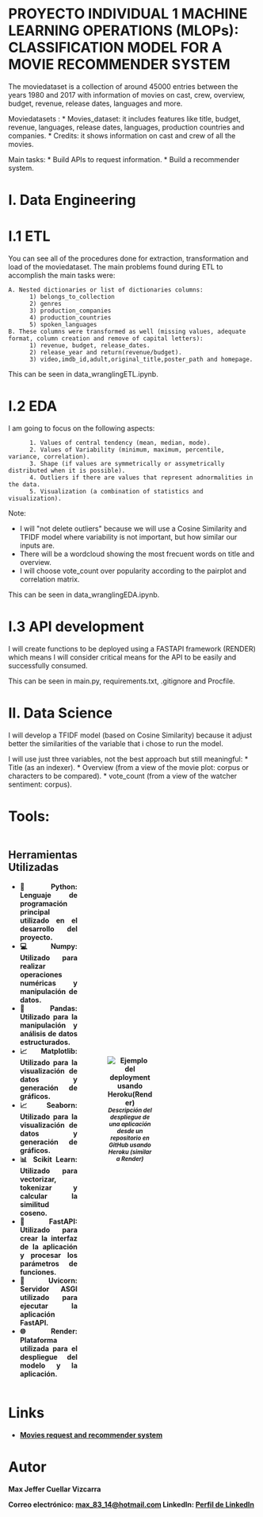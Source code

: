 # PROYECTO INDIVIDUAL 1 MACHINE LEARNING OPERATIONS (MLOPs): CLASSIFICATION MODEL FOR A MOVIE RECOMMENDER SYSTEM

The moviedataset is a collection of around 45000 entries between the years 1980 and 2017 with information of movies on cast, crew, overview, budget, revenue, release dates, languages and more. 

Moviedatasets :
    * Movies_dataset: it includes features like title, budget, revenue, languages, release dates, languages, production countries         and companies.
    * Credits: it shows information on cast and crew of all the movies.

Main tasks:
    * Build APIs to request information.
    * Build a recommender system.

# I. Data Engineering

# I.1 ETL

You can see all of the procedures done for extraction, transformation and load of the moviedataset.
The main problems found during ETL to accomplish the main tasks were:

    A. Nested dictionaries or list of dictionaries columns: 
          1) belongs_to_collection
          2) genres 
          3) production_companies
          4) production_countries
          5) spoken_languages 
    B. These columns were transformed as well (missing values, adequate format, column creation and remove of capital letters):
          1) revenue, budget, release_dates.
          2) release_year and return(revenue/budget).
          3) video,imdb_id,adult,original_title,poster_path and homepage.
          
This can be seen in data_wranglingETL.ipynb.

# I.2 EDA

I am going to focus on the following aspects: 
 
          1. Values of central tendency (mean, median, mode).
          2. Values of Variability (minimum, maximum, percentile, variance, correlation).
          3. Shape (if values are symmetrically or assymetrically distributed when it is possible).
          4. Outliers if there are values that represent adnormalities in the data. 
          5. Visualization (a combination of statistics and visualization).

Note: 
   * I will "not delete outliers" because we will use a Cosine Similarity and TFIDF model where variability is not important, but 
     how similar our inputs are.
   * There will be a wordcloud showing the most frecuent words on title and overview.
   * I will choose vote_count over popularity according to the pairplot and correlation matrix. 

This can be seen in data_wranglingEDA.ipynb.

# I.3 API development

I will create functions to be deployed using a FASTAPI framework (RENDER) which means I will consider critical means for the API to be easily and successfully consumed. 

This can be seen in main.py, requirements.txt, .gitignore and Procfile.

# II. Data Science

I will develop a TFIDF model (based on Cosine Similarity) because it adjust better the similarities of the variable that i chose 
to run the model.

I will use just three variables, not the best approach but still meaningful:
    * Title (as an indexer).
    * Overview (from a view of the movie plot: corpus or characters to be compared).
    * vote_count (from a view of the watcher sentiment: corpus).


# Tools:
<div style="display:flex; align-items:center;">
  <div style="width:50%; padding-right:20px;">
    <h2>Herramientas Utilizadas</h2>
    <ul style="text-align: justify;">
      <li><b>🐍Python: Lenguaje de programación principal utilizado en el desarrollo del proyecto.</li>
      <li><b>💻Numpy: Utilizado para realizar operaciones numéricas y manipulación de datos.</li>
      <li>🐼Pandas: Utilizado para la manipulación y análisis de datos estructurados.<b></li>
      <li><b>📈Matplotlib: Utilizado para la visualización de datos y generación de gráficos.</li>
      <li><b>📈Seaborn: Utilizado para la visualización de datos y generación de gráficos.</li>
      <li><b>📊 Scikit Learn: Utilizado para vectorizar, tokenizar y calcular la similitud coseno.</li>
      <li><b>📳FastAPI: Utilizado para crear la interfaz de la aplicación y procesar los parámetros de funciones.</li>
      <li><b>🦄Uvicorn: Servidor ASGI utilizado para ejecutar la aplicación FastAPI.</li>
      <li><b>🌐Render: Plataforma utilizada para el despliegue del modelo y la aplicación.</li>
    </ul>
  </div>
  <div style="width:50%; text-align:center;">
    <figure>
      <img src="Image/infograph.jpg" alt="Ejemplo del deployment usando Heroku(Render)" style="margin-left:auto; margin-right:auto;" />
      <figcaption style="font-size: smaller; font-style: italic; text-align: center;">Descripción del despliegue de una aplicación desde un repositorio en GitHub usando Heroku (similar a Render)</figcaption>
    </figure>
  </div>
</div>

# Links
- [Movies request and recommender system](https://https://first-project-deploy11.onrender.com/docs#/)


# Autor

Max Jeffer Cuellar Vizcarra

Correo electrónico: max_83_14@hotmail.com
LinkedIn: [Perfil de LinkedIn](https://www.linkedin.com/in/max-jeffer-cuellar-vizcarra-25197433/)


          






